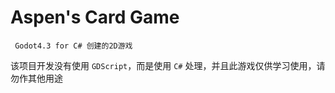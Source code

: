 # Aspen's Card Game

```
 Godot4.3 for C# 创建的2D游戏
```


该项目开发没有使用 `GDScript`，而是使用 `C#` 处理，并且此游戏仅供学习使用，请勿作其他用途